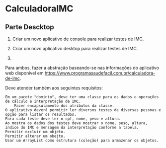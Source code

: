 # CalculadoraIMC
## Parte Descktop

1) Criar um novo aplicativo de console para realizar testes de IMC.

2) Criar um novo aplicativo desktop para realizar testes de IMC.
3) 
Para ambos, fazer a abstração baseando-se nas informações do aplicativo web disponível em https://www.programasaudefacil.com.br/calculadora-de-imc.

Deve atender também aos seguintes requisitos:

    Em um pacote "dominio", deve ter uma classe para os dados e operações de cálculo e interpretação de IMC. 
        Fazer encapsulamento dos atributos da classe.
    O aplicativo deverá permitir ler diversos testes de diversas pessoas e opção para listar os resultados.
    Para cada teste deve ler o cpf, nome, peso e altura. 
    Ao mostra os dados dos testes deve mostrar o nome, peso, altura, índice do IMC e mensagem da interpretação conforme a tabela.
    Permitir excluir um objeto.
    Permitir alterar um obejto.
    Usar um ArrayList como estrutura (coleção) para armazenar os objetos.


